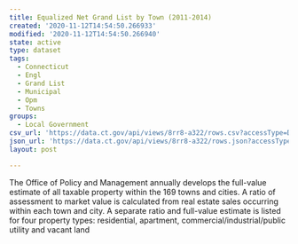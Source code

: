 ```yaml
---
title: Equalized Net Grand List by Town (2011-2014)
created: '2020-11-12T14:54:50.266933'
modified: '2020-11-12T14:54:50.266940'
state: active
type: dataset
tags:
  - Connecticut
  - Engl
  - Grand List
  - Municipal
  - Opm
  - Towns
groups:
  - Local Government
csv_url: 'https://data.ct.gov/api/views/8rr8-a322/rows.csv?accessType=DOWNLOAD'
json_url: 'https://data.ct.gov/api/views/8rr8-a322/rows.json?accessType=DOWNLOAD'
layout: post

---
```

The Office of Policy and Management annually develops the full-value estimate of all taxable property within the 169 towns and cities. A ratio of assessment to market value is calculated from real estate sales occurring within each town and city. A separate ratio and full-value estimate is listed for four property types: residential, apartment, commercial/industrial/public utility and vacant land

